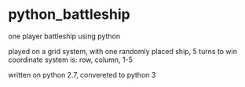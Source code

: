 # python_battleship
one player battleship using python


played on a grid system, with one randomly placed ship, 5 turns to win
coordinate system is: row, column, 1-5

written on python 2.7, convereted to python 3
